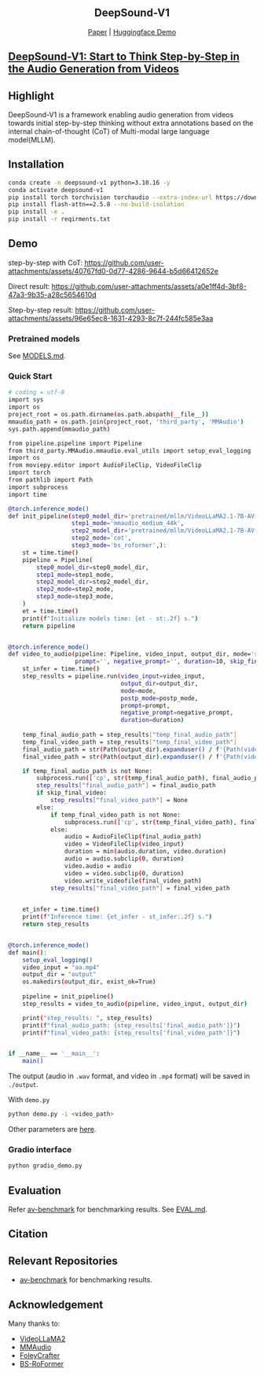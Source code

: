 <!-- # DeepSound-V1
Official code for DeepSound-V1 -->


<div align="center">
<p align="center">
  <h2>DeepSound-V1</h2>
  <a href="https://github.com/lym0302/DeepSound-V1">Paper</a> |  <a href="https://huggingface.co/spaces/lym0302/DeepSound-V1"> Huggingface Demo</a>
</p>
</div>

## [DeepSound-V1: Start to Think Step-by-Step in the Audio Generation from Videos](https://github.com/lym0302/DeepSound-V1)


## Highlight

DeepSound-V1 is a framework enabling audio generation from videos towards initial step-by-step thinking without extra annotations based on the internal chain-of-thought (CoT) of Multi-modal large language model(MLLM).


## Installation
```bash
conda create -n deepsound-v1 python=3.10.16 -y
conda activate deepsound-v1
pip install torch torchvision torchaudio --extra-index-url https://download.pytorch.org/whl/cu120
pip install flash-attn==2.5.8 --no-build-isolation
pip install -e .
pip install -r reqirments.txt
```


## Demo
step-by-step with CoT:
https://github.com/user-attachments/assets/40767fd0-0d77-4286-9644-b5d66412652e

Direct result:
https://github.com/user-attachments/assets/a0e1ff4d-3bf8-47a3-9b35-a28c5654610d

Step-by-step result:
https://github.com/user-attachments/assets/96e65ec8-1631-4293-8c7f-244fc585e3aa


### Pretrained models
See [MODELS.md](docs/MODELS.md).

### Quick Start
```bash
# coding = utf-8
import sys
import os
project_root = os.path.dirname(os.path.abspath(__file__))
mmaudio_path = os.path.join(project_root, 'third_party', 'MMAudio')
sys.path.append(mmaudio_path)

from pipeline.pipeline import Pipeline
from third_party.MMAudio.mmaudio.eval_utils import setup_eval_logging
import os
from moviepy.editor import AudioFileClip, VideoFileClip
import torch
from pathlib import Path
import subprocess
import time

@torch.inference_mode()
def init_pipeline(step0_model_dir='pretrained/mllm/VideoLLaMA2.1-7B-AV-CoT',
                  step1_mode='mmaudio_medium_44k',
                  step2_model_dir='pretrained/mllm/VideoLLaMA2.1-7B-AV-CoT',
                  step2_mode='cot',
                  step3_mode='bs_roformer',):
    st = time.time()
    pipeline = Pipeline(
        step0_model_dir=step0_model_dir, 
        step1_mode=step1_mode, 
        step2_model_dir=step2_model_dir,
        step2_mode=step2_mode,
        step3_mode=step3_mode,
    )
    et = time.time()
    print(f"Initialize models time: {et - st:.2f} s.")
    return pipeline


@torch.inference_mode()
def video_to_audio(pipeline: Pipeline, video_input, output_dir, mode='s4', postp_mode='neg', 
                   prompt='', negative_prompt='', duration=10, skip_final_video=False):
    st_infer = time.time()
    step_results = pipeline.run(video_input=video_input, 
                                output_dir=output_dir,
                                mode=mode,
                                postp_mode=postp_mode,
                                prompt=prompt,
                                negative_prompt=negative_prompt,
                                duration=duration)
    
    temp_final_audio_path = step_results["temp_final_audio_path"]
    temp_final_video_path = step_results["temp_final_video_path"]
    final_audio_path = str(Path(output_dir).expanduser() / f'{Path(video_input).expanduser().stem}.wav')
    final_video_path = str(Path(output_dir).expanduser() / f'{Path(video_input).expanduser().stem}.mp4')

    if temp_final_audio_path is not None:
        subprocess.run(['cp', str(temp_final_audio_path), final_audio_path], check=True)
        step_results["final_audio_path"] = final_audio_path
        if skip_final_video:
            step_results["final_video_path"] = None
        else:
            if temp_final_video_path is not None:
                subprocess.run(['cp', str(temp_final_video_path), final_video_path], check=True)
            else:
                audio = AudioFileClip(final_audio_path)
                video = VideoFileClip(video_input)
                duration = min(audio.duration, video.duration)
                audio = audio.subclip(0, duration)
                video.audio = audio
                video = video.subclip(0, duration)
                video.write_videofile(final_video_path)
            step_results["final_video_path"] = final_video_path

    
    et_infer = time.time()
    print(f"Inference time: {et_infer - st_infer:.2f} s.")
    return step_results


@torch.inference_mode()
def main():
    setup_eval_logging()
    video_input = "aa.mp4"
    output_dir = "output"
    os.makedirs(output_dir, exist_ok=True)
    
    pipeline = init_pipeline()
    step_results = video_to_audio(pipeline, video_input, output_dir)

    print("step_results: ", step_results)
    print(f"final_audio_path: {step_results['final_audio_path']}")
    print(f"final_video_path: {step_results['final_video_path']}")


if __name__ == '__main__':
    main()
```

The output (audio in `.wav` format, and video in `.mp4` format) will be saved in `./output`.


With `demo.py`

```bash
python demo.py -i <video_path>
```

Other parameters are [here](https://github.com/lym0302/DeepSound-V1/blob/main/demo.py#L25).




### Gradio interface

```bash
python gradio_demo.py
```



## Evaluation
Refer [av-benchmark](https://github.com/hkchengrex/av-benchmark) for benchmarking results.
See [EVAL.md](docs/EVAL.md).


## Citation

<!-- ```bibtex
@inproceedings{cheng2025taming,
  title={Taming Multimodal Joint Training for High-Quality Video-to-Audio Synthesis},
  author={Cheng, Ho Kei and Ishii, Masato and Hayakawa, Akio and Shibuya, Takashi and Schwing, Alexander and Mitsufuji, Yuki},
  booktitle={CVPR},
  year={2025}
}
``` -->

## Relevant Repositories

- [av-benchmark](https://github.com/hkchengrex/av-benchmark) for benchmarking results.


## Acknowledgement

Many thanks to:
- [VideoLLaMA2](https://github.com/DAMO-NLP-SG/VideoLLaMA2) 
- [MMAudio](https://github.com/hkchengrex/MMAudio) 
- [FoleyCrafter](https://github.com/open-mmlab/FoleyCrafter)
- [BS-RoFormer](https://github.com/ZFTurbo/Music-Source-Separation-Training) 